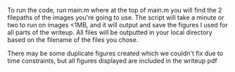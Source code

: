 To run the code, run main.m where at the top of main.m you will find the 2 filepaths of the images you're going to use. The script will take a minute or two to run on images <1MB, and it will output and save the figures I used for all parts of the writeup. All files will be outputted in your local directory based on the filename of the files you chose.

There may be some duplicate figures created which we couldn't fix due to time constraints, but all figures displayed are included in the writeup pdf